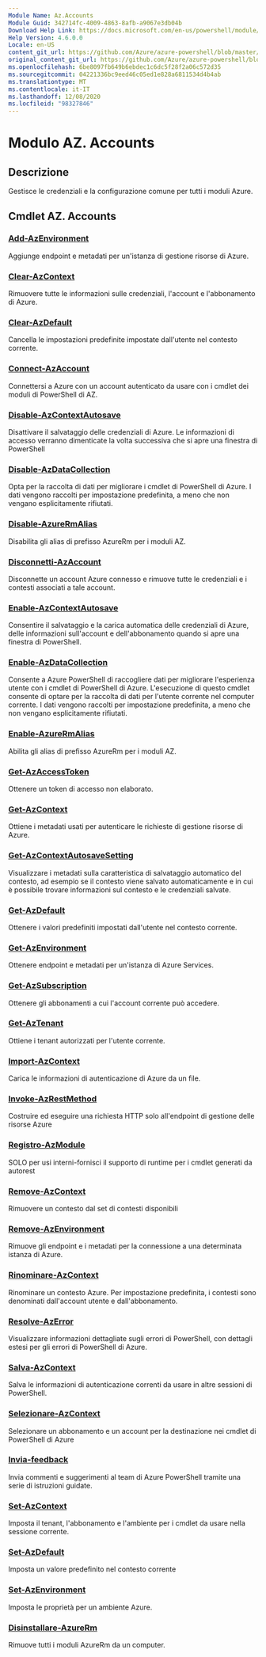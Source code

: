 ```yaml
---
Module Name: Az.Accounts
Module Guid: 342714fc-4009-4863-8afb-a9067e3db04b
Download Help Link: https://docs.microsoft.com/en-us/powershell/module/az.accounts
Help Version: 4.6.0.0
Locale: en-US
content_git_url: https://github.com/Azure/azure-powershell/blob/master/src/Accounts/Accounts/help/Az.Accounts.md
original_content_git_url: https://github.com/Azure/azure-powershell/blob/master/src/Accounts/Accounts/help/Az.Accounts.md
ms.openlocfilehash: 6be8097fb649b6ebdec1c6dc5f28f2a06c572d35
ms.sourcegitcommit: 04221336bc9eed46c05ed1e828a6811534d4b4ab
ms.translationtype: MT
ms.contentlocale: it-IT
ms.lasthandoff: 12/08/2020
ms.locfileid: "98327846"
---
```

# Modulo AZ. Accounts
## Descrizione
Gestisce le credenziali e la configurazione comune per tutti i moduli Azure.

## Cmdlet AZ. Accounts
### [Add-AzEnvironment](Add-AzEnvironment.md)
Aggiunge endpoint e metadati per un'istanza di gestione risorse di Azure.

### [Clear-AzContext](Clear-AzContext.md)
Rimuovere tutte le informazioni sulle credenziali, l'account e l'abbonamento di Azure.

### [Clear-AzDefault](Clear-AzDefault.md)
Cancella le impostazioni predefinite impostate dall'utente nel contesto corrente.

### [Connect-AzAccount](Connect-AzAccount.md)
Connettersi a Azure con un account autenticato da usare con i cmdlet dei moduli di PowerShell di AZ.

### [Disable-AzContextAutosave](Disable-AzContextAutosave.md)
Disattivare il salvataggio delle credenziali di Azure.  Le informazioni di accesso verranno dimenticate la volta successiva che si apre una finestra di PowerShell

### [Disable-AzDataCollection](Disable-AzDataCollection.md)
Opta per la raccolta di dati per migliorare i cmdlet di PowerShell di Azure. I dati vengono raccolti per impostazione predefinita, a meno che non vengano esplicitamente rifiutati.

### [Disable-AzureRmAlias](Disable-AzureRmAlias.md)
Disabilita gli alias di prefisso AzureRm per i moduli AZ.

### [Disconnetti-AzAccount](Disconnect-AzAccount.md)
Disconnette un account Azure connesso e rimuove tutte le credenziali e i contesti associati a tale account.

### [Enable-AzContextAutosave](Enable-AzContextAutosave.md)
Consentire il salvataggio e la carica automatica delle credenziali di Azure, delle informazioni sull'account e dell'abbonamento quando si apre una finestra di PowerShell. 

### [Enable-AzDataCollection](Enable-AzDataCollection.md)
Consente a Azure PowerShell di raccogliere dati per migliorare l'esperienza utente con i cmdlet di PowerShell di Azure. L'esecuzione di questo cmdlet consente di optare per la raccolta di dati per l'utente corrente nel computer corrente. I dati vengono raccolti per impostazione predefinita, a meno che non vengano esplicitamente rifiutati.

### [Enable-AzureRmAlias](Enable-AzureRmAlias.md)
Abilita gli alias di prefisso AzureRm per i moduli AZ.

### [Get-AzAccessToken](Get-AzAccessToken.md)
Ottenere un token di accesso non elaborato.

### [Get-AzContext](Get-AzContext.md)
Ottiene i metadati usati per autenticare le richieste di gestione risorse di Azure.

### [Get-AzContextAutosaveSetting](Get-AzContextAutosaveSetting.md)
Visualizzare i metadati sulla caratteristica di salvataggio automatico del contesto, ad esempio se il contesto viene salvato automaticamente e in cui è possibile trovare informazioni sul contesto e le credenziali salvate.

### [Get-AzDefault](Get-AzDefault.md)
Ottenere i valori predefiniti impostati dall'utente nel contesto corrente.

### [Get-AzEnvironment](Get-AzEnvironment.md)
Ottenere endpoint e metadati per un'istanza di Azure Services.

### [Get-AzSubscription](Get-AzSubscription.md)
Ottenere gli abbonamenti a cui l'account corrente può accedere.

### [Get-AzTenant](Get-AzTenant.md)
Ottiene i tenant autorizzati per l'utente corrente.

### [Import-AzContext](Import-AzContext.md)
Carica le informazioni di autenticazione di Azure da un file.

### [Invoke-AzRestMethod](Invoke-AzRestMethod.md)
Costruire ed eseguire una richiesta HTTP solo all'endpoint di gestione delle risorse Azure

### [Registro-AzModule](Register-AzModule.md)
SOLO per usi interni-fornisci il supporto di runtime per i cmdlet generati da autorest

### [Remove-AzContext](Remove-AzContext.md)
Rimuovere un contesto dal set di contesti disponibili

### [Remove-AzEnvironment](Remove-AzEnvironment.md)
Rimuove gli endpoint e i metadati per la connessione a una determinata istanza di Azure.

### [Rinominare-AzContext](Rename-AzContext.md)
Rinominare un contesto Azure.  Per impostazione predefinita, i contesti sono denominati dall'account utente e dall'abbonamento.

### [Resolve-AzError](Resolve-AzError.md)
Visualizzare informazioni dettagliate sugli errori di PowerShell, con dettagli estesi per gli errori di PowerShell di Azure.

### [Salva-AzContext](Save-AzContext.md)
Salva le informazioni di autenticazione correnti da usare in altre sessioni di PowerShell.

### [Selezionare-AzContext](Select-AzContext.md)
Selezionare un abbonamento e un account per la destinazione nei cmdlet di PowerShell di Azure

### [Invia-feedback](Send-Feedback.md)
Invia commenti e suggerimenti al team di Azure PowerShell tramite una serie di istruzioni guidate.

### [Set-AzContext](Set-AzContext.md)
Imposta il tenant, l'abbonamento e l'ambiente per i cmdlet da usare nella sessione corrente.

### [Set-AzDefault](Set-AzDefault.md)
Imposta un valore predefinito nel contesto corrente

### [Set-AzEnvironment](Set-AzEnvironment.md)
Imposta le proprietà per un ambiente Azure.

### [Disinstallare-AzureRm](Uninstall-AzureRm.md)
Rimuove tutti i moduli AzureRm da un computer.

